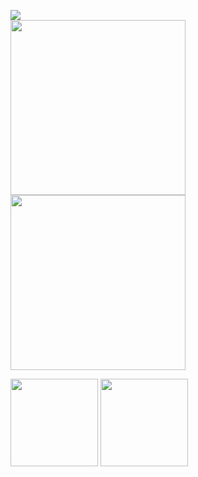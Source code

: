 <img src="https://hits.seeyoufarm.com/api/count/incr/badge.svg?url=https%3A%2F%2Fgithub.com%2Fbunubbv&count_bg=%23000000&title_bg=%23000000&icon=&icon_color=%23E7E7E7&title=&edge_flat=true"/><br>
<img src="https://github.com/bunubbv/bunubbv/assets/75381985/f9d911b6-1d1b-44b3-9f5e-18bc76aa5776" height="280"> <img src="https://github.com/bunubbv/bunubbv/assets/75381985/90f7afa2-8d34-4a89-ae35-feb12b930421" height="280">

<img src="https://github-readme-stats.vercel.app/api?username=bunubbv&show_icons=true&theme=dark#gh-dark-mode-only" height="140"> <img src="https://github-readme-stats.vercel.app/api/top-langs/?username=bunubbv&layout=compact&theme=dark#gh-dark-mode-only" height="140">
